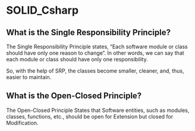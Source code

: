 # SOLID_Csharp

## What is the Single Responsibility Principle?

<p>
  The Single Responsibility Principle states, “Each software module or class should have only one reason to change“. In other words, we can say that each module or class should have only one responsibility. 

  So, with the help of SRP, the classes become smaller, cleaner, and, thus, easier to maintain.
</p>

## What is the Open-Closed Principle?

<p>
  The Open-Closed Principle States that Software entities, such as modules, classes, functions, etc., should be open for Extension but closed for Modification.
</p>
